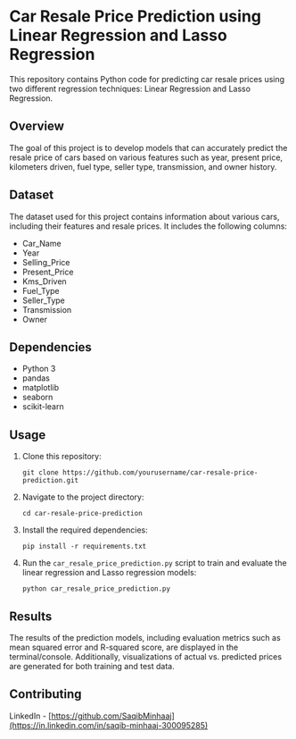 # Car Resale Price Prediction using Linear Regression and Lasso Regression

This repository contains Python code for predicting car resale prices using two different regression techniques: Linear Regression and Lasso Regression.

## Overview

The goal of this project is to develop models that can accurately predict the resale price of cars based on various features such as year, present price, kilometers driven, fuel type, seller type, transmission, and owner history.

## Dataset

The dataset used for this project contains information about various cars, including their features and resale prices. It includes the following columns:

- Car_Name
- Year
- Selling_Price
- Present_Price
- Kms_Driven
- Fuel_Type
- Seller_Type
- Transmission
- Owner

## Dependencies

- Python 3
- pandas
- matplotlib
- seaborn
- scikit-learn

## Usage

1. Clone this repository:

   ```
   git clone https://github.com/yourusername/car-resale-price-prediction.git
   ```

2. Navigate to the project directory:

   ```
   cd car-resale-price-prediction
   ```

3. Install the required dependencies:

   ```
   pip install -r requirements.txt
   ```

4. Run the `car_resale_price_prediction.py` script to train and evaluate the linear regression and Lasso regression models:

   ```
   python car_resale_price_prediction.py
   ```

## Results

The results of the prediction models, including evaluation metrics such as mean squared error and R-squared score, are displayed in the terminal/console. Additionally, visualizations of actual vs. predicted prices are generated for both training and test data.

## Contributing

LinkedIn - [https://github.com/SaqibMinhaaj](https://in.linkedin.com/in/saqib-minhaaj-300095285)
